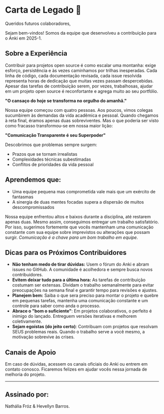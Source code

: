 # Carta de Legado 💌

Queridos futuros colaboradores,

Sejam bem-vindos! Somos da equipe que desenvolveu a contribuição para o Anki em 2025-1.

## Sobre a Experiência

Contribuir para projetos open source é como escalar uma montanha: exige esforço, persistência e às vezes caminhamos por trilhas inesperadas. Cada linha de código, cada documentação revisada, cada issue resolvida representa horas de dedicação que muitas vezes passam despercebidas. Apesar das tarefas de contribuição serem, por vezes, trabalhosas, ajudar em um projeto open source é reconfortante e agrega muito ao seu portfólio.

**"O cansaço do hoje se transforma no orgulho do amanhã."**

Nossa equipe começou com quatro pessoas. Aos poucos, vimos colegas sucumbirem às demandas da vida acadêmica e pessoal. Quando chegamos à reta final, éramos apenas duas sobreviventes. Mas o que poderia ser visto como fracasso transformou-se em nossa maior lição:

**"Comunicação Transparente é seu Superpoder"**

Descobrimos que problemas sempre surgem:
- Prazos que se tornam irrealistas
- Complexidades técnicas subestimadas
- Conflitos de prioridades da vida pessoal

## Aprendemos que:
- Uma equipe pequena mas comprometida vale mais que um exército de fantasmas
- A sinergia de duas mentes focadas supera a dispersão de muitos descompromissados
  
Nossa equipe enfrentou altos e baixos durante a disciplina, até restarem apenas duas. Mesmo assim, conseguimos entregar um trabalho satisfatório. Por isso, sugerimos fortemente que vocês mantenham uma comunicação constante com sua equipe sobre imprevistos ou alterações que possam surgir. *Comunicação é a chave para um bom trabalho em equipe.*

## Dicas para os Próximos Contribuidores

- **Não tenham medo de tirar dúvidas:** Usem o fórum do Anki e abram issues no GitHub. A comunidade é acolhedora e sempre busca novos contribuidores.
- **Evitem deixar tudo para a última hora:** As tarefas de contribuição costumam ser extensas. Dividam o trabalho semanalmente para evitar preocupações na semana final e garantir tempo para revisões e ajustes.
- **Planejem bem:** Saiba o que sera preciso para montar o projeto e quebre em pequenas tarefas, mantenha uma comunicação constante e um controle para saber como anda o processo.
- **Abrace o "bom o suficiente"**: Em projetos colaborativos, o perfeito é inimigo do lançado. Entreguem versões iterativas e melhorem coletivamente.
- **Sejam egoístas (do jeito certo)**: Contribuam com projetos que resolvam SEUS problemas reais. Quando o trabalho serve a você mesmo, a motivação sobrevive às crises.

## Canais de Apoio

Em caso de dúvidas, acessem os canais oficiais do Anki ou entrem em contato conosco. Ficaremos felizes em ajudar vocês nessa jornada de melhoria do projeto.

---
## Assinado por:
Nathália Fróz & Hevellyn Barros.
